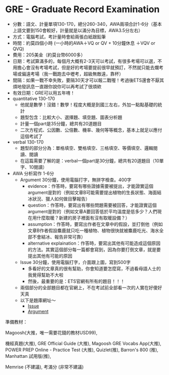 # GRE - Graduate Record Examination
* 分數：語文、計量單項130-170，總分260-340，AWA兩項合計1-6分（基本上語文要到150會較好，計量就是以滿分為目標，AWA3.5分左右）
* 方式：電腦考試，考計量時會給兩張白紙跟鉛筆
* 時間：約莫四個小時 (一小時的AWA＋VQ or QV + 10分鐘休息 ＋VQV or QVQ)
* 費用：205美金（約莫台幣6000多）
* 日期：考試算滿多的，每個月大概有2-3天可以考試，有很多考場可以選，不用擔心會沒有考場考試，但是好的考場要提前很早就預訂，不然就只能去爛考場或偏遠考場（我一戰跑去中壢考，超級無敵遠，靠杯）
* 間隔：如果一戰不幸失敗，要隔30天才可以報二戰喔！考過後ETS還會不厭其煩地發訊息一直跟你說你可以再考試了很煩欸
* 有效日期：GRE可以用五年唷！
* quantitative 130-170
    * 他就是數學！沒錯！數學！程度大概是到國三左右，外加一點點基礎的統計
    * 題型包含：比較大小、選擇題、填空題、圖表分析題
    * 計量一個part是35分鐘，總共有20道題目
    * 二次方程式、公因數、公倍數、機率、幾何等等概念，基本上就足以應付這個考試了
* verbal 130-170
    * 題型的部分分為：單格填空、雙格填空、三格填空、等價填空、邏輯閱讀、閱讀
    * 在這篇需要了解的是：verbal一個part是30分鐘，總共有20道題目（10單字、10閱讀）
* AWA 分析寫作 1-6分
    * Argument 30分鐘，使用電腦打字，無拼字檢查。400字
        * evidence：作答時，要寫有哪些證據需要被提出，才能證實這個argument是對的（例如文章B可能需要提出植物的生長狀態、海面結冰狀況、獵人如何做目擊報告）
        * question：作答時，要寫出有哪些問題需要被回答，才能證實這個argument是對的（例如文章A要回答低於平均溫度是低多少？人們現在用什麼取暖？新建的房子裡面有沒有取暖設備？）
        * assumption：作答時，要寫出作者在文章中的假設，並打倒他（例如文章B作者假設麋鹿就只吃一種植物、植物很快就被麋鹿吃光、海水全部不會結冰、報告非常可靠）
        * alternative explaination：作答時，要寫出其他有可能造成這個原因的方法。其實這個部分每一篇都會寫到，因為你要打倒文章，就是要提出其他有可能的原因
    * Issue 30分鐘，使用電腦打字，介面跟上圖，寫到500字
        * 多看好的文章真的很有幫助，你會知道要怎麼寫，不過看母語人士的我覺得幫助不大啦
        * 然後，最重要的是：ETS官網有所有的題目！！！
    * 兩個部分的全部題目都在官網上，不在考試前全部看一次的人實在好傻好天真
    * 以下是題庫網址～
        * [Issue](https://www.ets.org/gre/revised_general/prepare/analytical_writing/issue/pool)
        * [Argument](https://www.ets.org/gre/revised_general/prepare/analytical_writing/argument/pool)







準備教材：

Magoosh(大推，唯一需要花錢的教材USD99),

機經真題(大推), GRE Official Guide (大推), Magoosh GRE Vocabs App(大推), POWER
PREP Online - Practice Test (大推), Quizlet(推), Barron's 800 (推), Manhattan
試用版(推),

Memrise (不建議), 考滿分 (非常不建議)
